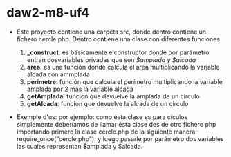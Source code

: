 # daw2-m8-uf4
* Este proyecto contiene una carpeta src, donde dentro contiene un fichero cercle.php.
Dentro contiene una clase con diferentes funciones.
  
    1. **_construct**: es básicamente elconstructor     donde por parámetro entran dosvariables privadas    que son *$amplada y $alcada*
    2. **area**: es una función donde calcula el    área multiplicando la variable alcada con  ammplada
    3. **perimetre**: función que calcula el    perímetro multiplicando la variable amplada por    2 mas la variable alcada
    4. **getAmplada**: funcion que devuelve la  amplada de un círculo
    5. **getAlcada**: funcion que devuelve la alcada    de un círculo

* Exemple d'us: por ejemplo: como ésta clase es para cículos simplemente deberíamos de llamar ésta clase des de otro fichero php importando primero la clase cercle.php de la siguiente manera: require_once("cercle.php"); y luego pasarle por parámetro dos variables las cuales representan $amplada y $alcada.

